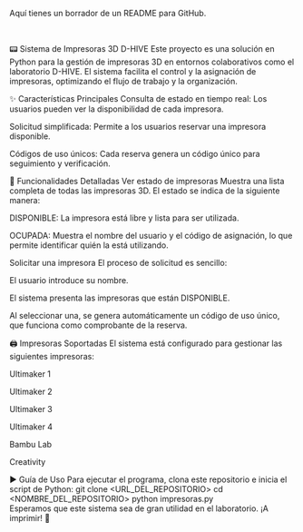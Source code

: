 Aquí tienes un borrador de un README para GitHub.

<br>

📟 Sistema de Impresoras 3D D-HIVE
Este proyecto es una solución en Python para la gestión de impresoras 3D en entornos colaborativos como el laboratorio D-HIVE. El sistema facilita el control y la asignación de impresoras, optimizando el flujo de trabajo y la organización.

✨ Características Principales
Consulta de estado en tiempo real: Los usuarios pueden ver la disponibilidad de cada impresora.

Solicitud simplificada: Permite a los usuarios reservar una impresora disponible.

Códigos de uso únicos: Cada reserva genera un código único para seguimiento y verificación.

🚀 Funcionalidades Detalladas
Ver estado de impresoras
Muestra una lista completa de todas las impresoras 3D. El estado se indica de la siguiente manera:

DISPONIBLE: La impresora está libre y lista para ser utilizada.

OCUPADA: Muestra el nombre del usuario y el código de asignación, lo que permite identificar quién la está utilizando.

Solicitar una impresora
El proceso de solicitud es sencillo:

El usuario introduce su nombre.

El sistema presenta las impresoras que están DISPONIBLE.

Al seleccionar una, se genera automáticamente un código de uso único, que funciona como comprobante de la reserva.

🖨️ Impresoras Soportadas
El sistema está configurado para gestionar las siguientes impresoras:

Ultimaker 1

Ultimaker 2

Ultimaker 3

Ultimaker 4

Bambu Lab

Creativity

▶️ Guía de Uso
Para ejecutar el programa, clona este repositorio e inicia el script de Python:
git clone <URL_DEL_REPOSITORIO>
cd <NOMBRE_DEL_REPOSITORIO>
python impresoras.py
<br>
Esperamos que este sistema sea de gran utilidad en el laboratorio. ¡A imprimir! 🚀
